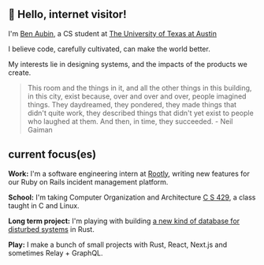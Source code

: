 ## 👋 Hello, internet visitor!

I'm [Ben Aubin](https://benaubin.com), a CS student at [The University of Texas at Austin](https://cs.utexas.edu/~bean)

I believe code, carefully cultivated, can make the world better. 

My interests lie in designing systems, and the impacts of the products we create.

> This room and the things in it, and all the other things in this building, in this city, exist because,
> over and over and over, people imagined things. They daydreamed, they pondered, they made things that
> didn't quite work, they described things that didn't yet exist to people who laughed at them.
> And then, in time, they succeeded.
> \- Neil Gaiman

## current focus(es)

**Work:** 
I'm a software engineering intern at [Rootly](https://rootly.io/), writing new
features for our Ruby on Rails incident management platform.

**School:**
I'm taking Computer Organization and Architecture [C S 429](https://www.cs.utexas.edu/~sidchat/),
a class taught in C and Linux.

**Long term project:** I'm playing with building [a new kind of database for disturbed systems](https://github.com/benaubin/rol) in Rust.

**Play:** I make a bunch of small projects with Rust, React, Next.js and sometimes Relay + GraphQL.
